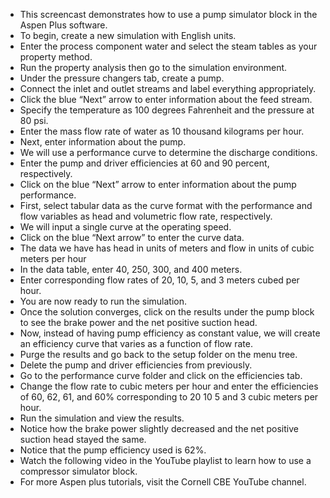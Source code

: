 - This screencast demonstrates how to use a pump simulator block in the Aspen Plus software. 
- To begin, create a new simulation with English units.
- Enter the process component water and select the steam tables as your property method.
- Run the property analysis then go to the simulation environment. 
- Under the pressure changers tab, create a pump.
- Connect the inlet and outlet streams and label everything appropriately.
- Click the blue “Next” arrow to enter information about the feed stream. 
- Specify the temperature as 100 degrees Fahrenheit and the pressure at 80 psi.
- Enter the mass flow rate of water as 10 thousand kilograms per hour.
- Next, enter information about the pump.
- We will use a performance curve to determine the discharge conditions. 
- Enter the pump and driver efficiencies at 60 and 90 percent, respectively.
- Click on the blue “Next” arrow to enter information about the pump performance.
- First, select tabular data as the curve format with the performance and flow variables as head and volumetric flow rate, respectively. 
- We will input a single curve at the operating speed. 
- Click on the blue “Next arrow” to enter the curve data.
- The data we have has head in units of meters and flow in units of cubic meters per hour 
- In the data table, enter 40, 250, 300, and 400 meters.
- Enter corresponding flow rates of 20, 10, 5, and 3 meters cubed per hour.
- You are now ready to run the simulation.
- Once the solution converges, click on the results under the pump block to see the brake power and the net positive suction head.
- Now, instead of having pump efficiency as constant value, we will create an efficiency curve that varies as a function of flow rate.
- Purge the results and go back to the setup folder on the menu tree.
- Delete the pump and driver efficiencies from previously.
- Go to the performance curve folder and click on the efficiencies tab.
- Change the flow rate to cubic meters per hour and enter the efficiencies of 60, 62, 61, and 60% corresponding to 20 10 5 and 3 cubic meters per hour.
- Run the simulation and view the results.
- Notice how the brake power slightly decreased and the net positive suction head stayed the same.
- Notice that the pump efficiency used is 62%.
- Watch the following video in the YouTube playlist to learn how to use a compressor simulator block.
- For more Aspen plus tutorials, visit the Cornell CBE YouTube channel.
